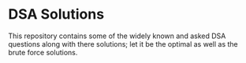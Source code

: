 # DSA Solutions
This repository contains some of the widely known and asked DSA questions along with there solutions; let it be the optimal as well as the brute force solutions.

